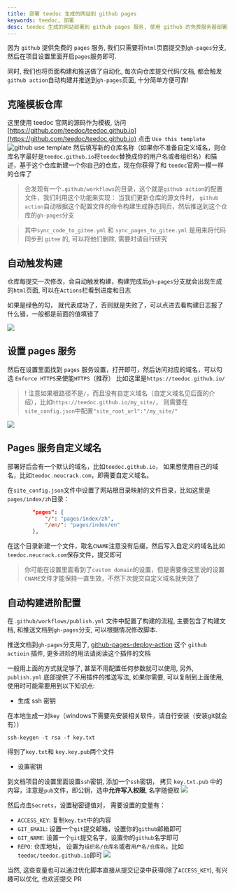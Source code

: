 ```yaml
---
title: 部署 teedoc 生成的网站到 github pages
keywords: teedoc, 部署
desc: teedoc 生成的网站部署到 github pages 服务, 使用 github 的免费服务器部署网站
---
```



因为 `github` 提供免费的 `pages` 服务, 我们只需要将`html`页面提交到`gh-pages`分支, 然后在项目设置里面开启`pages`服务即可.

同时, 我们也将页面构建和推送做了自动化, 每次向仓库提交代码/文档, 都会触发`github action`自动构建并推送到`gh-pages`页面, 十分简单方便可靠!


## 克隆模板仓库

这里使用 teedoc 官网的源码作为模板, 访问 [https://github.com/teedoc/teedoc.github.io](https://github.com/teedoc/teedoc.github.io)
点击 `Use this template`
![github use template](../../assets/images/github_use_template.jpg)
然后填写新的仓库名称（如果你不准备自定义域名，则仓库名字最好是`teedoc.github.io`将`teedoc`替换成你的用户名或者组织名）和描述，基于这个仓库新建一个你自己的仓库，现在你获得了和 `teedoc`官网一模一样的仓库了
> 会发现有一个`.github/workflows`的目录，这个就是`github action`的配置文件，我们利用这个功能来实现：
> 当我们更新仓库的源文件时， `github action`自动根据这个配置文件的命令构建生成静态网页，然后推送到这个仓库的`gh-pages`分支

> 其中`sync_code_to_gitee.yml` 和 `sync_pages_to_gitee.yml` 是用来将代码同步到 `gitee` 的, 可以将他们删除, 需要时请自行研究


## 自动触发构建

仓库每提交一次修改，会自动触发构建，构建完成后`gh-pages`分支就会出现生成的`html`页面, 可以在`Actions`栏看到进度和日志

如果是绿色的勾， 就代表成功了，否则就是失败了，可以点进去看构建日志报了什么错，一般都是前面的值填错了

![](../../assets/images/github_action.jpg)

## 设置 pages 服务

然后在设置里面找到 `pages` 服务设置，打开即可，然后访问对应的域名，可以勾选 `Enforce HTTPS`来使能`HTTPS`（推荐）
比如这里是`https://teedoc.github.io/`

>! 注意如果根路径不是`/`，而且没有自定义域名（自定义域名见后面的介绍），比如`https://teedoc.github.io/my_site/`， 则需要在`site_config.json`中配置`"site_root_url":"/my_site/"`

![](../../assets/images/github_pages.jpg)

## Pages 服务自定义域名

部署好后会有一个默认的域名，比如`teedoc.github.io`， 如果想使用自己的域名，比如`teedoc.neucrack.com`，即需要自定义域名。

在`site_config.json`文件中设置了网站根目录映射的文件目录，比如这里是`pages/index/zh`目录：
```json
        "pages": {
            "/": "pages/index/zh",
            "/en/": "pages/index/en"
        },
```

在这个目录新建一个文件，取名`CNAME`注意没有后缀，然后写入自定义的域名比如`teedoc.neucrack.com`保存文件，提交即可

> 你可能在设置里面看到了`custom domain`的设置，但是需要像这里说的设置`CNAME`文件才能保持一直生效，不然下次提交自定义域名就失效了


## 自动构建进阶配置

在`.github/workflows/publish.yml` 文件中配置了构建的流程, 主要包含了构建文档, 和推送文档到`gh-pages`分支, 可以根据情况修改脚本.

推送文档到`gh-pages`分支用了, [github-pages-deploy-action](https://github.com/JamesIves/github-pages-deploy-action) 这个 `github actioin` 插件, 更多进阶的用法请阅读这个插件的文档

一般用上面的方式就足够了, 甚至不用配置任何参数就可以使用, 另外, `publish.yml` 底部提供了不用插件的推送写法, 如果你需要, 可以复制到上面使用, 使用时可能需要用到以下知识点:

* 生成 ssh 密钥

在本地生成一对`key`（windows下需要先安装相关软件，请自行安装（安装git就会有））
```
ssh-keygen -t rsa -f key.txt 
```
得到了`key.txt`和 `key.key.pub`两个文件

* 设置密钥

到文档项目的设置里面设置`ssh`密钥, 添加一个`ssh`密钥， 拷贝 `key.txt.pub` 中的内容，注意是`pub`文件，即公钥，选中**允许写入权限**, 名字随便取
![](../../assets/images/github_deploy_key.jpg)

然后点击`Secrets`，设置秘密键值对， 需要设置的变量有：
* `ACCESS_KEY`: 复制`key.txt`中的内容
* `GIT_EMAIL`: 设置一个`git`提交邮箱，设置你的`github`邮箱即可
* `GIT_NAME`: 设置一个`git`提交名字，设置你的`github`名字即可
* `REPO`: 仓库地址， 设置为`组织名/仓库名`或者`用户名/仓库名`，比如`teedoc/teedoc.github.io`即可
![](../../assets/images/github_secrets.jpg)

当然, 这些变量也可以通过优化脚本直接从提交记录中获得(除了`ACCESS_KEY`), 有兴趣可以优化, 也欢迎提交 PR


